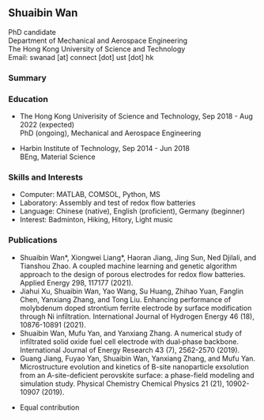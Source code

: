 ## Shuaibin Wan
PhD candidate<br/>
Department of Mechanical and Aerospace Engineering<br/>
The Hong Kong University of Science and Technology<br/>
Email: swanad [at] connect [dot] ust [dot] hk<br/>

### Summary

### Education
 - The Hong Kong Univerisity of Science and Technology, Sep 2018 - Aug 2022 (expected)<br/>
 PhD (ongoing), Mechanical and Aerospace Engineering
 
 - Harbin Institute of Technology, Sep 2014 - Jun 2018<br/>
 BEng, Material Science
 
 ### Skills and Interests
  - Computer: MATLAB, COMSOL, Python, MS
  - Laboratory: Assembly and test of redox flow batteries
  - Language: Chinese (native), English (proficient), Germany (beginner)
  - Interest: Badminton, Hiking, Hitory, Light music

### Publications
 - Shuaibin Wan*, Xiongwei Liang*, Haoran Jiang, Jing Sun, Ned Djilali, and Tianshou Zhao. A coupled machine learning and genetic algorithm approach to the design of porous electrodes for redox flow batteries. Applied Energy 298, 117177 (2021).
 - Jiahui Xu, Shuaibin Wan, Yao Wang, Su Huang, Zhihao Yuan, Fanglin Chen, Yanxiang Zhang, and Tong Liu. Enhancing performance of molybdenum doped strontium ferrite electrode by surface modification through Ni infiltration. International Journal of Hydrogen Energy 46 (18), 10876-10891 (2021).
 - Shuaibin Wan, Mufu Yan, and Yanxiang Zhang. A numerical study of infiltrated solid oxide fuel cell electrode with dual‐phase backbone. International Journal of Energy Research 43 (7), 2562-2570 (2019).
 - Guang Jiang, Fuyao Yan, Shuaibin Wan, Yanxiang Zhang, and Mufu Yan. Microstructure evolution and kinetics of B-site nanoparticle exsolution from an A-site-deficient perovskite surface: a phase-field modeling and simulation study. Physical Chemistry Chemical Physics 21 (21), 10902-10907 (2019).
 * Equal contribution
